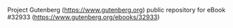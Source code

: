 Project Gutenberg (https://www.gutenberg.org) public repository for eBook #32933 (https://www.gutenberg.org/ebooks/32933)

